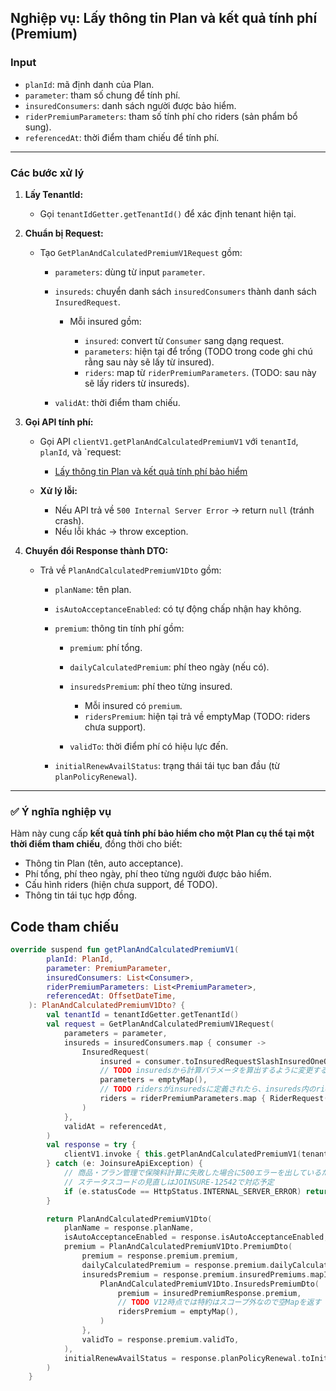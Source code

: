 ## Nghiệp vụ: Lấy thông tin Plan và kết quả tính phí (Premium)

### Input

* `planId`: mã định danh của Plan.
* `parameter`: tham số chung để tính phí.
* `insuredConsumers`: danh sách người được bảo hiểm.
* `riderPremiumParameters`: tham số tính phí cho riders (sản phẩm bổ sung).
* `referencedAt`: thời điểm tham chiếu để tính phí.

---

### Các bước xử lý

1. **Lấy TenantId:**

    * Gọi `tenantIdGetter.getTenantId()` để xác định tenant hiện tại.

2. **Chuẩn bị Request:**

    * Tạo `GetPlanAndCalculatedPremiumV1Request` gồm:

        * `parameters`: dùng từ input `parameter`.
        * `insureds`: chuyển danh sách `insuredConsumers` thành danh sách `InsuredRequest`.

            * Mỗi insured gồm:

                * `insured`: convert từ `Consumer` sang dạng request.
                * `parameters`: hiện tại để trống (TODO trong code ghi chú rằng sau này sẽ lấy từ insured).
                * `riders`: map từ `riderPremiumParameters`. (TODO: sau này sẽ lấy riders từ insureds).
        * `validAt`: thời điểm tham chiếu.

3. **Gọi API tính phí:**

    * Gọi API `clientV1.getPlanAndCalculatedPremiumV1` với `tenantId`, `planId`, và `request:
      * [Lấy thông tin Plan và kết quả tính phí bảo hiểm](getPlanAndCalculatedPremium/index.md)
    * **Xử lý lỗi:**

        * Nếu API trả về `500 Internal Server Error` → return `null` (tránh crash).
        * Nếu lỗi khác → throw exception.

4. **Chuyển đổi Response thành DTO:**

    * Trả về `PlanAndCalculatedPremiumV1Dto` gồm:

        * `planName`: tên plan.
        * `isAutoAcceptanceEnabled`: có tự động chấp nhận hay không.
        * `premium`: thông tin tính phí gồm:

            * `premium`: phí tổng.
            * `dailyCalculatedPremium`: phí theo ngày (nếu có).
            * `insuredsPremium`: phí theo từng insured.

                * Mỗi insured có `premium`.
                * `ridersPremium`: hiện tại trả về emptyMap (TODO: riders chưa support).
            * `validTo`: thời điểm phí có hiệu lực đến.
        * `initialRenewAvailStatus`: trạng thái tái tục ban đầu (từ `planPolicyRenewal`).

---

### ✅ Ý nghĩa nghiệp vụ

Hàm này cung cấp **kết quả tính phí bảo hiểm cho một Plan cụ thể tại một thời điểm tham chiếu**, đồng thời cho biết:

* Thông tin Plan (tên, auto acceptance).
* Phí tổng, phí theo ngày, phí theo từng người được bảo hiểm.
* Cấu hình riders (hiện chưa support, để TODO).
* Thông tin tái tục hợp đồng.

## Code tham chiếu

```kotlin
override suspend fun getPlanAndCalculatedPremiumV1(
        planId: PlanId,
        parameter: PremiumParameter,
        insuredConsumers: List<Consumer>,
        riderPremiumParameters: List<PremiumParameter>,
        referencedAt: OffsetDateTime,
    ): PlanAndCalculatedPremiumV1Dto? {
        val tenantId = tenantIdGetter.getTenantId()
        val request = GetPlanAndCalculatedPremiumV1Request(
            parameters = parameter,
            insureds = insuredConsumers.map { consumer ->
                InsuredRequest(
                    insured = consumer.toInsuredRequestSlashInsuredOneOf(),
                    // TODO insuredsから計算パラメータを算出するように変更する
                    parameters = emptyMap(),
                    // TODO ridersがinsuredsに定義されたら、insureds内のridersから計算パラメータを算出するように変更する
                    riders = riderPremiumParameters.map { RiderRequest(it) },
                )
            },
            validAt = referencedAt,
        )
        val response = try {
            clientV1.invoke { this.getPlanAndCalculatedPremiumV1(tenantId, planId.value, request) }
        } catch (e: JoinsureApiException) {
            // 商品・プラン管理で保険料計算に失敗した場合に500エラーを出しているため、検知するために500でハンドリングをしている
            // ステータスコードの見直しはJOINSURE-12542で対応予定
            if (e.statusCode == HttpStatus.INTERNAL_SERVER_ERROR) return null else throw e
        }

        return PlanAndCalculatedPremiumV1Dto(
            planName = response.planName,
            isAutoAcceptanceEnabled = response.isAutoAcceptanceEnabled,
            premium = PlanAndCalculatedPremiumV1Dto.PremiumDto(
                premium = response.premium.premium,
                dailyCalculatedPremium = response.premium.dailyCalculatedPremium,
                insuredsPremium = response.premium.insuredPremiums.mapIndexed { index, insuredPremiumResponse ->
                    PlanAndCalculatedPremiumV1Dto.InsuredsPremiumDto(
                        premium = insuredPremiumResponse.premium,
                        // TODO V12時点では特約はスコープ外なので空Mapを返す
                        ridersPremium = emptyMap(),
                    )
                },
                validTo = response.premium.validTo,
            ),
            initialRenewAvailStatus = response.planPolicyRenewal.toInitialStatus(),
        )
    }
```